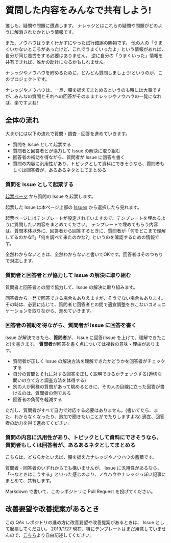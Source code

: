 # 質問した内容をみんなで共有しよう!

誰しも、疑問や問題に遭遇します。
ナレッジとはこれらの疑問や問題がどのように解消されたかという情報です。

また、ノウハウはうまく行かずにやった試行錯誤の賜物です。
他の人の「うまくいかないところがあったけど、これでうまくいったよ」という情報があれば、自分が同じ苦労をする必要はありません。
逆に自分の「うまくいった」情報を共有できれば、誰かの助けになるかもしれません。

ナレッジやノウハウを貯めるために、どんどん質問しましょう!というのが、このプロジェクトです。

ナレッジやノウハウは、一旦、腰を据えてまとめるというのも時には大事ですが、みんなの質問とそれへの回答がそのままナレッジやノウハウの一覧になれば、楽ですよね!

## 全体の流れ
大まかには以下の流れで質問・調査・回答を進めていきます。

- 質問を Issue として起票する
- 質問者と回答者とが協力して Issue の解決に取り組む
- 回答者の補助を得ながら、質問者が Issue に回答を書く
- 質問の内容に汎用性があり、トピックとして資料にできそうなら、質問者もしくは回答者が、あるあるネタとしてまとめる

### 質問を Issue として起票する
[起票ページ](https://github.com/tokyodigitalhistory/QAs/issues/new?assignees=nakamura196%2C+ppppn%2C+naoki-kokaze&labels=question&template=question-template.md&title=%5BQA%5D+%5B%E5%AF%BE%E8%B1%A1%5D+%28%E8%B3%AA%E5%95%8F%E3%81%AE%E3%81%94%E3%81%8F%E7%B0%A1%E5%8D%98%E3%81%AA%E8%AA%AC%E6%98%8E%29) から質問の Issue を起票します。

起票した Issue は本ページ上部の [Issues](https://github.com/tokyodigitalhistory/QAs/issues) から選択したら見れます。

起票ページにはテンプレートが設定されていますので、テンプレートを埋めるように質問したい内容をまとめてください。
テンプレートで埋めてもらう内容は、質問本体以外に、回答者から回答するときに、質問者が「何をどこまで理解してるのかな?」「何を調べて来たのかな?」というのを確認するための情報です。

全然わからないときは、全然わからないと書いてOKです。回答者はそのつもりで対応します。

### 質問者と回答者とが協力して Issue の解決に取り組む
質問者と回答者との間で協力して、Issue の解決に取り組みます。

回答者から一発で回答できる場合もありえますが、そうでない場合もあります。
その時は、必要に応じて、質問者と回答者との間で適宜調整をおこないコミュニケーションを取りながら、進めていきます。

### 回答者の補助を得ながら、質問者が Issue に回答を書く
Issue が解決できたら、**質問者**が、 Issue に回答(Issue を上げて、理解できたこと)を書きます。
**質問者**が回答を書く点については複数の意味・理由があります。

- 質問者が正しく Issue の解決方法を理解できたかどうかを回答者がチェックする
- 自分の質問とそれに対する回答を正しく説明できるかチェックする(適切な問いの立て方と調査方法を体得する)
- 別の人が同様の質問があって眺めるときに、その人の目線に立った回答が書けるのは、質問者の側である
- 回答者の負荷を軽減する

ただし、質問者がすべて自力で対応する必要はありません。(書いてたら、また、わからなくなったり、追加で聞きたいことがでたりしますよね)
適宜、回答者の助力を得て進めてください。

### 質問の内容に汎用性があり、トピックとして資料にできそうなら、質問者もしくは回答者が、あるあるネタとしてまとめる
こちらは、どちらかといえば、腰を据えたナレッジやノウハウの蓄積です。

質問者・回答者のいずれからでも構いませんが、 Issue に汎用性があるなら、「～なときはこうする」といった感じのより、ノウハウやナレッジっぽい記事にまとめて、共有します。

Markdown で書いて、このレポジトリに Pull Request を投げてください。

## 改善要望や改善提案があるとき
この QAs レポジトリの進め方に改善要望や改善提案があるときは、 Issue として起票してください。
2019/1/27 現在、特にテンプレートはまだ用意していませんので、[こちら](https://github.com/tokyodigitalhistory/QAs/issues/new)より自由記述してください。
